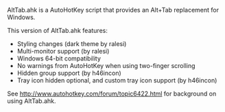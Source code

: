 AltTab.ahk is a AutoHotKey script that provides an Alt+Tab replacement for Windows.

This version of AltTab.ahk features:

* Styling changes (dark theme by ralesi)
* Multi-monitor support (by ralesi)
* Windows 64-bit compatibility
* No warnings from AutoHotKey when using two-finger scrolling
* Hidden group support (by h46incon)
* Tray icon hidden optional, and custom tray icon support (by h46incon)

See http://www.autohotkey.com/forum/topic6422.html for background on using AltTab.ahk.
